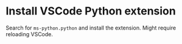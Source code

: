 # Install VSCode Python extension

Search for ``ms-python.python`` and install the extension. Might require reloading VSCode.